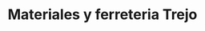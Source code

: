 ---
title: "Materiales y ferreteria Trejo"
url: /toluca/materiales-y-ferreteria-trejo/
shop: comercio
---
